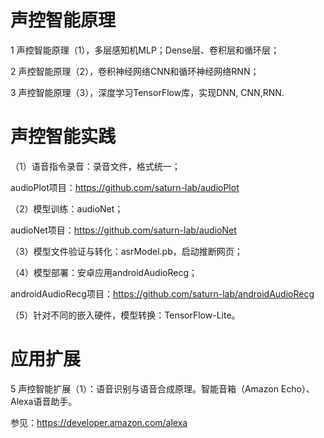 # 声控智能原理

1	声控智能原理（1），多层感知机MLP；Dense层、卷积层和循环层；

2	声控智能原理（2），卷积神经网络CNN和循环神经网络RNN；

3 声控智能原理（3），深度学习TensorFlow库，实现DNN, CNN,RNN.


# 声控智能实践

（1）语音指令录音：录音文件，格式统一；

audioPlot项目：https://github.com/saturn-lab/audioPlot

（2）模型训练：audioNet；

audioNet项目：https://github.com/saturn-lab/audioNet

（3）模型文件验证与转化：asrModel.pb，启动推断网页；

（4）模型部署：安卓应用androidAudioRecg；

androidAudioRecg项目：https://github.com/saturn-lab/androidAudioRecg

（5）针对不同的嵌入硬件，模型转换：TensorFlow-Lite。


# 应用扩展

5	声控智能扩展（1）：语音识别与语音合成原理。智能音箱（Amazon Echo）、Alexa语音助手。	

参见：https://developer.amazon.com/alexa
